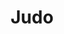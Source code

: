 ---
title: "Judo"
description: "This page contains information about judo."

service:
  enable: true
  service_item:
    - title: "Judo as a sport"
      images:
      - "../../images/judothrow2.webp"
      content: |
        Judo is the most widespread martial art form in the world. The International Judo Federation IJF has 200 member countries. Judo is the fifth largest sport among the Olympic sports in terms of the number of members of the International Federation. In Europe, the sport is practiced by more than two million people. There are 123 clubs in Finland and a total of about 12,500 enthusiasts.
      
        Judo was born in the 1880s when the developer of the sport, Professor of Education, Jigoro Kano, transformed an old Japanese martial art into a form of exercise in which one could compete without harming one's opponent. Judo was first introduced in Finland as early as 1890, when the developer of the sport visited Helsinki. The actual judo activity began in Finland in 1954. The Finnish Judo Federation was founded in 1958. Judo was chosen as the Olympic sport in 1964.
        
    - title: "Judo in Kokkola"
      images:
      - "../../images/judochoke1.webp"
      content: |
        Judo has been practiced in Kokkola since the early eighties. Kokkola Budo started training and offering Judo in 1993. There are about 30 judokas in the club, 5-10 of them are actively competing. The success has come from the regional championships.

        Practitioners can take part in both fitness and competitive judo. Ground fighting is especially valued within our club.

        **Inquiries:**
        Jukka Aalto: 050 351 0976
        Timo Sivula: 045 624 5150
        
    - title: "Kids and family judo"
      images:
      - "../../images/judoukemi.webp"
      content: |
        Kids aged 3 to 6 may join Kokkola Budo muksujudo with an adult. The name Judo means soft path and accordingly the opponent is not hit or kicked, but Judo teaches flexibility both physically and mentally. 

        The younger you start, the better your chances are of adopting even the most difficult techniques possible during your lifelong learning. The most important thing is to learn the manners and the principle of respecting the other. The  Judoka, who is a self-disciplined and familiar with the principles of judo, is mentally and physically strong even outside of the tatami. Judo's values: flexibility, common good and maximizing benefits support this development.

        Judo is taught through play and competition with their adult to the 3-6 year olds attending muksujudo. As you get older, you learn more difficult things. Muksujudo develops the child's motor skills, coordination, teamwork skills and the right kind of courage to do new things, thus helping the child's overall development.

timetable:
  enable: true
  title: "Judo training times"
  timetable_item:
    - name: "Judo basic course and colored belts"
      time1: "Tuesday 18:00-19:30"
      time1location: (Martial Arts Center)
      time2: "Thursday 18:00-19:00"
      time2location: (Martial Arts Center)

    - name: "Junior judo"
      time1: "Tuesday  16:00-17:00"
      time1location: "(Martial Arts Center)"
      time2: "Friday 16:00-17:00"
      time2location: "(Kampushalli)"
    - name: "Kids and family judo"
      time1: "Sunday 10:00-11:00"
      time1location: (Martial Arts Center)

    - name: "Judo kata training"
      time1: "Sunday 15:30-16:30"
      time1location: (Martial Arts Center)

coaches:
  enable: true
  title: "Judo coaches"
  coach_item:
    - name: "Rachid El Kadiri"
      belt: "3. dan black belt"
      beltcolor: "#222"
      image: "../../images/coaches/Rachid El Kadiri.webp"
      description: "Basic course and colored belts coach"

    - name: "Timo Sivula"
      belt: "1. dan black belt"
      beltcolor: "#222"
      image: "../../images/coaches/Timo Sivula.webp"
      description: "Kata course coach"

    - name: "Jukka Aalto"
      belt: "1. kyū brown belt"
      image: "../../images/coaches/Jukka Aalto.webp"
      beltcolor: "#3f2a14"
      description: "Senior judo coach"

    - name: "Jani Möller"
      belt: "2. kyū blue belt"
      beltcolor: "#355cb0"
      image: "../../images/coaches/Missing Picture.webp"
      description: "Basic course and colored belts coach"

    - name: "Jemina Salonen"
      belt: "2. kyū blue belt"
      beltcolor: "#355cb0"
      image: "../../images/coaches/Jemina Salonen.png"
      description: "Junior judo coach"     

    - name: "Mira Ojala"
      belt: "5. kyū yellow belt"
      beltcolor: "#355cb0"
      image: "../../images/coaches/Missing Picture.webp"
      description: "Junior judo coach"    
        
#    - name: "Tomi Laaksonen"
#      belt: "?. kyu ? belt"
#      beltcolor: "#DEDED9"
#      image: "../../images/coaches/Missing Picture.webp"
#      description: "Junior judo coach<br>"  

moreinfo:
  enable: true
  title: "Information for judo practitioners"
  content: |
    Sports Federation: [Suomen Judoliitto](https://www.judoliitto.fi/)
    
    Kokkola Budo uses [Suomisport](https://www.suomisport.fi), where practitioners can buy licenses and insurance.
---